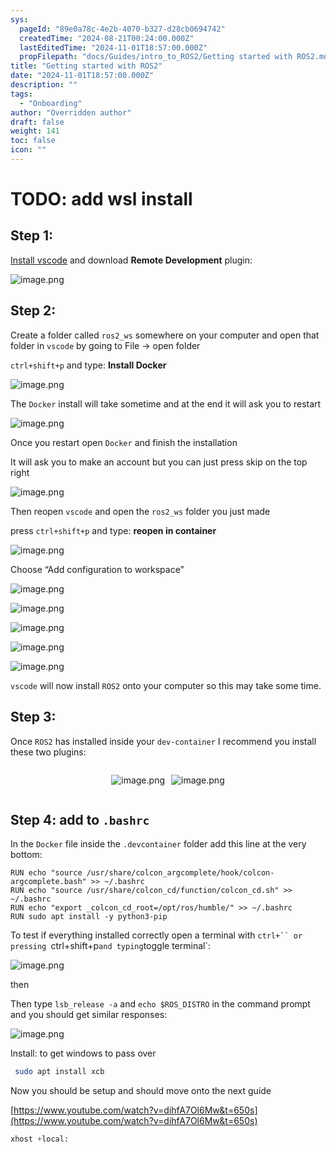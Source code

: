 ```yaml
---
sys:
  pageId: "89e0a78c-4e2b-4070-b327-d28cb0694742"
  createdTime: "2024-08-21T00:24:00.000Z"
  lastEditedTime: "2024-11-01T18:57:00.000Z"
  propFilepath: "docs/Guides/intro_to_ROS2/Getting started with ROS2.md"
title: "Getting started with ROS2"
date: "2024-11-01T18:57:00.000Z"
description: ""
tags:
  - "Onboarding"
author: "Overridden author"
draft: false
weight: 141
toc: false
icon: ""
---
```


# TODO: add wsl install

## Step 1:

[Install vscode](https://code.visualstudio.com/download) and download **Remote Development** plugin:

![image.png](https://prod-files-secure.s3.us-west-2.amazonaws.com/d518164a-d88e-44d1-a4ee-3adb3bd8bce0/efb52993-1881-4a40-b95e-6f020334f022/image.png?X-Amz-Algorithm=AWS4-HMAC-SHA256&X-Amz-Content-Sha256=UNSIGNED-PAYLOAD&X-Amz-Credential=ASIAZI2LB466W66NH6UE%2F20250323%2Fus-west-2%2Fs3%2Faws4_request&X-Amz-Date=20250323T150153Z&X-Amz-Expires=3600&X-Amz-Security-Token=IQoJb3JpZ2luX2VjEHsaCXVzLXdlc3QtMiJHMEUCIQCRE6RZRbPN3e1XZS0DT6CRcEnfn2MT9H%2BNBAGBuAwTugIgZ9h4dMmCuWtSVJSe%2B25jMcfML%2FF37MLCjOaFTOISPbQqiAQI1P%2F%2F%2F%2F%2F%2F%2F%2F%2F%2FARAAGgw2Mzc0MjMxODM4MDUiDJjUm2zurSmRuhNneircA3h3OP44w92D03w8EYYT3s0QQbkX7jt3f1xf1CillkjDmvS1ScMuJ83pF%2F3qq%2BRO7MynpoDqnTB6yjJb2MKBxzfXycSuAdTL%2BQZ1UhYrdAlU7k98UCwIHEOPt9ipgOr0qDCHfQpYve10OoEUL5yQ%2B7kyvq9Cc4cjxupeqZyniG4lhPdhOj3TZuy%2B8V0wFHPqQQ4vrbspDGTT4e2g9R2fddG%2FjZRnCpQ4sfvpkTEyhgDKJlzJ9xGM3laJzYtaTDM%2BWup3nZ%2FEd0bwjBBVodNouEaKUypm%2BKetncEOmQTpR2mhVmb6M0WMclZeWo7i26dZHUJ4V4LVIzHmJD1lIj3zZktm%2BH3Xx45eMbM0s7%2B%2BCrXEY%2B5kRWXP1D2dqpMC4NaavIAe%2FOtQ8j8qh8oqI971XqtGYbO6Rl2VamGCE0GElAF2c5ieJbWoBNwB5%2BuIet%2BJO2do2zRBkj1h4m%2FIwmxnbAbowBar50Af4GUBWmsdmhRNnjGBTWGOJeAD%2BSyE2r%2FhPkLoHYyBgtorxztfJmfRNkc1UFfPYngU4bw7fbMS5KjUG12SUjIlwQRrmVzzuq8mE6mk5QaE0%2BXn%2Ba7BIMyrDXNoQodqfbY60TsjI%2BLxnxEE99zUMMqhVhf8m45HMILM%2F74GOqUBtmZVOrCOn1%2FHds7rxOTich51GtgKrJwsmnhxs3isTehe87fEGM3GWUpItjJyKkdRlYRvFPoPDRiei3IPN4u2PAWGGG79DL1nRTxmI9QUkwGB1w9ugtVCy6yM07hB%2FZaVPPrlbju0FM0%2F43wqI8jOMS1kZDwIxqY5dO2cFoX69mUrIah1GMk4Aw9KAyY9t5EEM10Xy9AM8J9lKOPe2WnTGRbo2gfp&X-Amz-Signature=29e7ff07f215a87ad51813608bfcfbf20b6a4e069175038926cccc3c9cae6640&X-Amz-SignedHeaders=host&x-id=GetObject)

## Step 2:

Create a folder called `ros2_ws` somewhere on your computer and open that folder in `vscode` by going to File → open folder 

`ctrl+shift+p` and type: **Install Docker**

![image.png](https://prod-files-secure.s3.us-west-2.amazonaws.com/d518164a-d88e-44d1-a4ee-3adb3bd8bce0/2269dc0e-1cd5-47ff-bceb-c04ad9b2eab0/image.png?X-Amz-Algorithm=AWS4-HMAC-SHA256&X-Amz-Content-Sha256=UNSIGNED-PAYLOAD&X-Amz-Credential=ASIAZI2LB466W66NH6UE%2F20250323%2Fus-west-2%2Fs3%2Faws4_request&X-Amz-Date=20250323T150153Z&X-Amz-Expires=3600&X-Amz-Security-Token=IQoJb3JpZ2luX2VjEHsaCXVzLXdlc3QtMiJHMEUCIQCRE6RZRbPN3e1XZS0DT6CRcEnfn2MT9H%2BNBAGBuAwTugIgZ9h4dMmCuWtSVJSe%2B25jMcfML%2FF37MLCjOaFTOISPbQqiAQI1P%2F%2F%2F%2F%2F%2F%2F%2F%2F%2FARAAGgw2Mzc0MjMxODM4MDUiDJjUm2zurSmRuhNneircA3h3OP44w92D03w8EYYT3s0QQbkX7jt3f1xf1CillkjDmvS1ScMuJ83pF%2F3qq%2BRO7MynpoDqnTB6yjJb2MKBxzfXycSuAdTL%2BQZ1UhYrdAlU7k98UCwIHEOPt9ipgOr0qDCHfQpYve10OoEUL5yQ%2B7kyvq9Cc4cjxupeqZyniG4lhPdhOj3TZuy%2B8V0wFHPqQQ4vrbspDGTT4e2g9R2fddG%2FjZRnCpQ4sfvpkTEyhgDKJlzJ9xGM3laJzYtaTDM%2BWup3nZ%2FEd0bwjBBVodNouEaKUypm%2BKetncEOmQTpR2mhVmb6M0WMclZeWo7i26dZHUJ4V4LVIzHmJD1lIj3zZktm%2BH3Xx45eMbM0s7%2B%2BCrXEY%2B5kRWXP1D2dqpMC4NaavIAe%2FOtQ8j8qh8oqI971XqtGYbO6Rl2VamGCE0GElAF2c5ieJbWoBNwB5%2BuIet%2BJO2do2zRBkj1h4m%2FIwmxnbAbowBar50Af4GUBWmsdmhRNnjGBTWGOJeAD%2BSyE2r%2FhPkLoHYyBgtorxztfJmfRNkc1UFfPYngU4bw7fbMS5KjUG12SUjIlwQRrmVzzuq8mE6mk5QaE0%2BXn%2Ba7BIMyrDXNoQodqfbY60TsjI%2BLxnxEE99zUMMqhVhf8m45HMILM%2F74GOqUBtmZVOrCOn1%2FHds7rxOTich51GtgKrJwsmnhxs3isTehe87fEGM3GWUpItjJyKkdRlYRvFPoPDRiei3IPN4u2PAWGGG79DL1nRTxmI9QUkwGB1w9ugtVCy6yM07hB%2FZaVPPrlbju0FM0%2F43wqI8jOMS1kZDwIxqY5dO2cFoX69mUrIah1GMk4Aw9KAyY9t5EEM10Xy9AM8J9lKOPe2WnTGRbo2gfp&X-Amz-Signature=ae48fb255d11ea5a0470cee42aea2093585cc1b151f53e58a280f7101f9125f9&X-Amz-SignedHeaders=host&x-id=GetObject)

The `Docker` install will take sometime and at the end it will ask you to restart

![image.png](https://prod-files-secure.s3.us-west-2.amazonaws.com/d518164a-d88e-44d1-a4ee-3adb3bd8bce0/ed233f78-be33-4b1f-b89c-9c346c0e961e/image.png?X-Amz-Algorithm=AWS4-HMAC-SHA256&X-Amz-Content-Sha256=UNSIGNED-PAYLOAD&X-Amz-Credential=ASIAZI2LB466W66NH6UE%2F20250323%2Fus-west-2%2Fs3%2Faws4_request&X-Amz-Date=20250323T150153Z&X-Amz-Expires=3600&X-Amz-Security-Token=IQoJb3JpZ2luX2VjEHsaCXVzLXdlc3QtMiJHMEUCIQCRE6RZRbPN3e1XZS0DT6CRcEnfn2MT9H%2BNBAGBuAwTugIgZ9h4dMmCuWtSVJSe%2B25jMcfML%2FF37MLCjOaFTOISPbQqiAQI1P%2F%2F%2F%2F%2F%2F%2F%2F%2F%2FARAAGgw2Mzc0MjMxODM4MDUiDJjUm2zurSmRuhNneircA3h3OP44w92D03w8EYYT3s0QQbkX7jt3f1xf1CillkjDmvS1ScMuJ83pF%2F3qq%2BRO7MynpoDqnTB6yjJb2MKBxzfXycSuAdTL%2BQZ1UhYrdAlU7k98UCwIHEOPt9ipgOr0qDCHfQpYve10OoEUL5yQ%2B7kyvq9Cc4cjxupeqZyniG4lhPdhOj3TZuy%2B8V0wFHPqQQ4vrbspDGTT4e2g9R2fddG%2FjZRnCpQ4sfvpkTEyhgDKJlzJ9xGM3laJzYtaTDM%2BWup3nZ%2FEd0bwjBBVodNouEaKUypm%2BKetncEOmQTpR2mhVmb6M0WMclZeWo7i26dZHUJ4V4LVIzHmJD1lIj3zZktm%2BH3Xx45eMbM0s7%2B%2BCrXEY%2B5kRWXP1D2dqpMC4NaavIAe%2FOtQ8j8qh8oqI971XqtGYbO6Rl2VamGCE0GElAF2c5ieJbWoBNwB5%2BuIet%2BJO2do2zRBkj1h4m%2FIwmxnbAbowBar50Af4GUBWmsdmhRNnjGBTWGOJeAD%2BSyE2r%2FhPkLoHYyBgtorxztfJmfRNkc1UFfPYngU4bw7fbMS5KjUG12SUjIlwQRrmVzzuq8mE6mk5QaE0%2BXn%2Ba7BIMyrDXNoQodqfbY60TsjI%2BLxnxEE99zUMMqhVhf8m45HMILM%2F74GOqUBtmZVOrCOn1%2FHds7rxOTich51GtgKrJwsmnhxs3isTehe87fEGM3GWUpItjJyKkdRlYRvFPoPDRiei3IPN4u2PAWGGG79DL1nRTxmI9QUkwGB1w9ugtVCy6yM07hB%2FZaVPPrlbju0FM0%2F43wqI8jOMS1kZDwIxqY5dO2cFoX69mUrIah1GMk4Aw9KAyY9t5EEM10Xy9AM8J9lKOPe2WnTGRbo2gfp&X-Amz-Signature=364e7b4102177db973579f013b293f69fa38613921ea9914a70797babb746b76&X-Amz-SignedHeaders=host&x-id=GetObject)

Once you restart open `Docker` and finish the installation

It will ask you to make an account but you can just press skip on the top right

![image.png](https://prod-files-secure.s3.us-west-2.amazonaws.com/d518164a-d88e-44d1-a4ee-3adb3bd8bce0/21010ad9-1659-4fd9-9f59-9932a09b2a3d/image.png?X-Amz-Algorithm=AWS4-HMAC-SHA256&X-Amz-Content-Sha256=UNSIGNED-PAYLOAD&X-Amz-Credential=ASIAZI2LB466W66NH6UE%2F20250323%2Fus-west-2%2Fs3%2Faws4_request&X-Amz-Date=20250323T150153Z&X-Amz-Expires=3600&X-Amz-Security-Token=IQoJb3JpZ2luX2VjEHsaCXVzLXdlc3QtMiJHMEUCIQCRE6RZRbPN3e1XZS0DT6CRcEnfn2MT9H%2BNBAGBuAwTugIgZ9h4dMmCuWtSVJSe%2B25jMcfML%2FF37MLCjOaFTOISPbQqiAQI1P%2F%2F%2F%2F%2F%2F%2F%2F%2F%2FARAAGgw2Mzc0MjMxODM4MDUiDJjUm2zurSmRuhNneircA3h3OP44w92D03w8EYYT3s0QQbkX7jt3f1xf1CillkjDmvS1ScMuJ83pF%2F3qq%2BRO7MynpoDqnTB6yjJb2MKBxzfXycSuAdTL%2BQZ1UhYrdAlU7k98UCwIHEOPt9ipgOr0qDCHfQpYve10OoEUL5yQ%2B7kyvq9Cc4cjxupeqZyniG4lhPdhOj3TZuy%2B8V0wFHPqQQ4vrbspDGTT4e2g9R2fddG%2FjZRnCpQ4sfvpkTEyhgDKJlzJ9xGM3laJzYtaTDM%2BWup3nZ%2FEd0bwjBBVodNouEaKUypm%2BKetncEOmQTpR2mhVmb6M0WMclZeWo7i26dZHUJ4V4LVIzHmJD1lIj3zZktm%2BH3Xx45eMbM0s7%2B%2BCrXEY%2B5kRWXP1D2dqpMC4NaavIAe%2FOtQ8j8qh8oqI971XqtGYbO6Rl2VamGCE0GElAF2c5ieJbWoBNwB5%2BuIet%2BJO2do2zRBkj1h4m%2FIwmxnbAbowBar50Af4GUBWmsdmhRNnjGBTWGOJeAD%2BSyE2r%2FhPkLoHYyBgtorxztfJmfRNkc1UFfPYngU4bw7fbMS5KjUG12SUjIlwQRrmVzzuq8mE6mk5QaE0%2BXn%2Ba7BIMyrDXNoQodqfbY60TsjI%2BLxnxEE99zUMMqhVhf8m45HMILM%2F74GOqUBtmZVOrCOn1%2FHds7rxOTich51GtgKrJwsmnhxs3isTehe87fEGM3GWUpItjJyKkdRlYRvFPoPDRiei3IPN4u2PAWGGG79DL1nRTxmI9QUkwGB1w9ugtVCy6yM07hB%2FZaVPPrlbju0FM0%2F43wqI8jOMS1kZDwIxqY5dO2cFoX69mUrIah1GMk4Aw9KAyY9t5EEM10Xy9AM8J9lKOPe2WnTGRbo2gfp&X-Amz-Signature=de65edefc3aa9d9658e6521ca242e711c73e2791f304004a8f06d300fd783d4e&X-Amz-SignedHeaders=host&x-id=GetObject)

Then reopen `vscode` and open the `ros2_ws` folder you just made

press `ctrl+shift+p` and type: **reopen in container**

![image.png](https://prod-files-secure.s3.us-west-2.amazonaws.com/d518164a-d88e-44d1-a4ee-3adb3bd8bce0/4e93b8c2-41ad-488c-8095-c74205196118/image.png?X-Amz-Algorithm=AWS4-HMAC-SHA256&X-Amz-Content-Sha256=UNSIGNED-PAYLOAD&X-Amz-Credential=ASIAZI2LB466W66NH6UE%2F20250323%2Fus-west-2%2Fs3%2Faws4_request&X-Amz-Date=20250323T150153Z&X-Amz-Expires=3600&X-Amz-Security-Token=IQoJb3JpZ2luX2VjEHsaCXVzLXdlc3QtMiJHMEUCIQCRE6RZRbPN3e1XZS0DT6CRcEnfn2MT9H%2BNBAGBuAwTugIgZ9h4dMmCuWtSVJSe%2B25jMcfML%2FF37MLCjOaFTOISPbQqiAQI1P%2F%2F%2F%2F%2F%2F%2F%2F%2F%2FARAAGgw2Mzc0MjMxODM4MDUiDJjUm2zurSmRuhNneircA3h3OP44w92D03w8EYYT3s0QQbkX7jt3f1xf1CillkjDmvS1ScMuJ83pF%2F3qq%2BRO7MynpoDqnTB6yjJb2MKBxzfXycSuAdTL%2BQZ1UhYrdAlU7k98UCwIHEOPt9ipgOr0qDCHfQpYve10OoEUL5yQ%2B7kyvq9Cc4cjxupeqZyniG4lhPdhOj3TZuy%2B8V0wFHPqQQ4vrbspDGTT4e2g9R2fddG%2FjZRnCpQ4sfvpkTEyhgDKJlzJ9xGM3laJzYtaTDM%2BWup3nZ%2FEd0bwjBBVodNouEaKUypm%2BKetncEOmQTpR2mhVmb6M0WMclZeWo7i26dZHUJ4V4LVIzHmJD1lIj3zZktm%2BH3Xx45eMbM0s7%2B%2BCrXEY%2B5kRWXP1D2dqpMC4NaavIAe%2FOtQ8j8qh8oqI971XqtGYbO6Rl2VamGCE0GElAF2c5ieJbWoBNwB5%2BuIet%2BJO2do2zRBkj1h4m%2FIwmxnbAbowBar50Af4GUBWmsdmhRNnjGBTWGOJeAD%2BSyE2r%2FhPkLoHYyBgtorxztfJmfRNkc1UFfPYngU4bw7fbMS5KjUG12SUjIlwQRrmVzzuq8mE6mk5QaE0%2BXn%2Ba7BIMyrDXNoQodqfbY60TsjI%2BLxnxEE99zUMMqhVhf8m45HMILM%2F74GOqUBtmZVOrCOn1%2FHds7rxOTich51GtgKrJwsmnhxs3isTehe87fEGM3GWUpItjJyKkdRlYRvFPoPDRiei3IPN4u2PAWGGG79DL1nRTxmI9QUkwGB1w9ugtVCy6yM07hB%2FZaVPPrlbju0FM0%2F43wqI8jOMS1kZDwIxqY5dO2cFoX69mUrIah1GMk4Aw9KAyY9t5EEM10Xy9AM8J9lKOPe2WnTGRbo2gfp&X-Amz-Signature=ffb286a7c8c82292fddcf1d4a5783763b6e4a33ba159e46ab789af0d361825ef&X-Amz-SignedHeaders=host&x-id=GetObject)

Choose “Add configuration to workspace”

![image.png](https://prod-files-secure.s3.us-west-2.amazonaws.com/d518164a-d88e-44d1-a4ee-3adb3bd8bce0/9560b282-5060-4989-ba37-97e7b2c22476/image.png?X-Amz-Algorithm=AWS4-HMAC-SHA256&X-Amz-Content-Sha256=UNSIGNED-PAYLOAD&X-Amz-Credential=ASIAZI2LB466W66NH6UE%2F20250323%2Fus-west-2%2Fs3%2Faws4_request&X-Amz-Date=20250323T150153Z&X-Amz-Expires=3600&X-Amz-Security-Token=IQoJb3JpZ2luX2VjEHsaCXVzLXdlc3QtMiJHMEUCIQCRE6RZRbPN3e1XZS0DT6CRcEnfn2MT9H%2BNBAGBuAwTugIgZ9h4dMmCuWtSVJSe%2B25jMcfML%2FF37MLCjOaFTOISPbQqiAQI1P%2F%2F%2F%2F%2F%2F%2F%2F%2F%2FARAAGgw2Mzc0MjMxODM4MDUiDJjUm2zurSmRuhNneircA3h3OP44w92D03w8EYYT3s0QQbkX7jt3f1xf1CillkjDmvS1ScMuJ83pF%2F3qq%2BRO7MynpoDqnTB6yjJb2MKBxzfXycSuAdTL%2BQZ1UhYrdAlU7k98UCwIHEOPt9ipgOr0qDCHfQpYve10OoEUL5yQ%2B7kyvq9Cc4cjxupeqZyniG4lhPdhOj3TZuy%2B8V0wFHPqQQ4vrbspDGTT4e2g9R2fddG%2FjZRnCpQ4sfvpkTEyhgDKJlzJ9xGM3laJzYtaTDM%2BWup3nZ%2FEd0bwjBBVodNouEaKUypm%2BKetncEOmQTpR2mhVmb6M0WMclZeWo7i26dZHUJ4V4LVIzHmJD1lIj3zZktm%2BH3Xx45eMbM0s7%2B%2BCrXEY%2B5kRWXP1D2dqpMC4NaavIAe%2FOtQ8j8qh8oqI971XqtGYbO6Rl2VamGCE0GElAF2c5ieJbWoBNwB5%2BuIet%2BJO2do2zRBkj1h4m%2FIwmxnbAbowBar50Af4GUBWmsdmhRNnjGBTWGOJeAD%2BSyE2r%2FhPkLoHYyBgtorxztfJmfRNkc1UFfPYngU4bw7fbMS5KjUG12SUjIlwQRrmVzzuq8mE6mk5QaE0%2BXn%2Ba7BIMyrDXNoQodqfbY60TsjI%2BLxnxEE99zUMMqhVhf8m45HMILM%2F74GOqUBtmZVOrCOn1%2FHds7rxOTich51GtgKrJwsmnhxs3isTehe87fEGM3GWUpItjJyKkdRlYRvFPoPDRiei3IPN4u2PAWGGG79DL1nRTxmI9QUkwGB1w9ugtVCy6yM07hB%2FZaVPPrlbju0FM0%2F43wqI8jOMS1kZDwIxqY5dO2cFoX69mUrIah1GMk4Aw9KAyY9t5EEM10Xy9AM8J9lKOPe2WnTGRbo2gfp&X-Amz-Signature=3fca4e999f16358bf90c62775d343ee9506dfbba2798168a050d95897891afb3&X-Amz-SignedHeaders=host&x-id=GetObject)

![image.png](https://prod-files-secure.s3.us-west-2.amazonaws.com/d518164a-d88e-44d1-a4ee-3adb3bd8bce0/2ee63f81-886b-48e8-a553-dc6e5eac99e4/image.png?X-Amz-Algorithm=AWS4-HMAC-SHA256&X-Amz-Content-Sha256=UNSIGNED-PAYLOAD&X-Amz-Credential=ASIAZI2LB466W66NH6UE%2F20250323%2Fus-west-2%2Fs3%2Faws4_request&X-Amz-Date=20250323T150153Z&X-Amz-Expires=3600&X-Amz-Security-Token=IQoJb3JpZ2luX2VjEHsaCXVzLXdlc3QtMiJHMEUCIQCRE6RZRbPN3e1XZS0DT6CRcEnfn2MT9H%2BNBAGBuAwTugIgZ9h4dMmCuWtSVJSe%2B25jMcfML%2FF37MLCjOaFTOISPbQqiAQI1P%2F%2F%2F%2F%2F%2F%2F%2F%2F%2FARAAGgw2Mzc0MjMxODM4MDUiDJjUm2zurSmRuhNneircA3h3OP44w92D03w8EYYT3s0QQbkX7jt3f1xf1CillkjDmvS1ScMuJ83pF%2F3qq%2BRO7MynpoDqnTB6yjJb2MKBxzfXycSuAdTL%2BQZ1UhYrdAlU7k98UCwIHEOPt9ipgOr0qDCHfQpYve10OoEUL5yQ%2B7kyvq9Cc4cjxupeqZyniG4lhPdhOj3TZuy%2B8V0wFHPqQQ4vrbspDGTT4e2g9R2fddG%2FjZRnCpQ4sfvpkTEyhgDKJlzJ9xGM3laJzYtaTDM%2BWup3nZ%2FEd0bwjBBVodNouEaKUypm%2BKetncEOmQTpR2mhVmb6M0WMclZeWo7i26dZHUJ4V4LVIzHmJD1lIj3zZktm%2BH3Xx45eMbM0s7%2B%2BCrXEY%2B5kRWXP1D2dqpMC4NaavIAe%2FOtQ8j8qh8oqI971XqtGYbO6Rl2VamGCE0GElAF2c5ieJbWoBNwB5%2BuIet%2BJO2do2zRBkj1h4m%2FIwmxnbAbowBar50Af4GUBWmsdmhRNnjGBTWGOJeAD%2BSyE2r%2FhPkLoHYyBgtorxztfJmfRNkc1UFfPYngU4bw7fbMS5KjUG12SUjIlwQRrmVzzuq8mE6mk5QaE0%2BXn%2Ba7BIMyrDXNoQodqfbY60TsjI%2BLxnxEE99zUMMqhVhf8m45HMILM%2F74GOqUBtmZVOrCOn1%2FHds7rxOTich51GtgKrJwsmnhxs3isTehe87fEGM3GWUpItjJyKkdRlYRvFPoPDRiei3IPN4u2PAWGGG79DL1nRTxmI9QUkwGB1w9ugtVCy6yM07hB%2FZaVPPrlbju0FM0%2F43wqI8jOMS1kZDwIxqY5dO2cFoX69mUrIah1GMk4Aw9KAyY9t5EEM10Xy9AM8J9lKOPe2WnTGRbo2gfp&X-Amz-Signature=52d3af00d76e582d144a1d0df7a81ff444ace0d14646590f7576582632953adc&X-Amz-SignedHeaders=host&x-id=GetObject)

![image.png](https://prod-files-secure.s3.us-west-2.amazonaws.com/d518164a-d88e-44d1-a4ee-3adb3bd8bce0/ae1580b2-b048-407e-aed9-b584224a7a04/image.png?X-Amz-Algorithm=AWS4-HMAC-SHA256&X-Amz-Content-Sha256=UNSIGNED-PAYLOAD&X-Amz-Credential=ASIAZI2LB466W66NH6UE%2F20250323%2Fus-west-2%2Fs3%2Faws4_request&X-Amz-Date=20250323T150153Z&X-Amz-Expires=3600&X-Amz-Security-Token=IQoJb3JpZ2luX2VjEHsaCXVzLXdlc3QtMiJHMEUCIQCRE6RZRbPN3e1XZS0DT6CRcEnfn2MT9H%2BNBAGBuAwTugIgZ9h4dMmCuWtSVJSe%2B25jMcfML%2FF37MLCjOaFTOISPbQqiAQI1P%2F%2F%2F%2F%2F%2F%2F%2F%2F%2FARAAGgw2Mzc0MjMxODM4MDUiDJjUm2zurSmRuhNneircA3h3OP44w92D03w8EYYT3s0QQbkX7jt3f1xf1CillkjDmvS1ScMuJ83pF%2F3qq%2BRO7MynpoDqnTB6yjJb2MKBxzfXycSuAdTL%2BQZ1UhYrdAlU7k98UCwIHEOPt9ipgOr0qDCHfQpYve10OoEUL5yQ%2B7kyvq9Cc4cjxupeqZyniG4lhPdhOj3TZuy%2B8V0wFHPqQQ4vrbspDGTT4e2g9R2fddG%2FjZRnCpQ4sfvpkTEyhgDKJlzJ9xGM3laJzYtaTDM%2BWup3nZ%2FEd0bwjBBVodNouEaKUypm%2BKetncEOmQTpR2mhVmb6M0WMclZeWo7i26dZHUJ4V4LVIzHmJD1lIj3zZktm%2BH3Xx45eMbM0s7%2B%2BCrXEY%2B5kRWXP1D2dqpMC4NaavIAe%2FOtQ8j8qh8oqI971XqtGYbO6Rl2VamGCE0GElAF2c5ieJbWoBNwB5%2BuIet%2BJO2do2zRBkj1h4m%2FIwmxnbAbowBar50Af4GUBWmsdmhRNnjGBTWGOJeAD%2BSyE2r%2FhPkLoHYyBgtorxztfJmfRNkc1UFfPYngU4bw7fbMS5KjUG12SUjIlwQRrmVzzuq8mE6mk5QaE0%2BXn%2Ba7BIMyrDXNoQodqfbY60TsjI%2BLxnxEE99zUMMqhVhf8m45HMILM%2F74GOqUBtmZVOrCOn1%2FHds7rxOTich51GtgKrJwsmnhxs3isTehe87fEGM3GWUpItjJyKkdRlYRvFPoPDRiei3IPN4u2PAWGGG79DL1nRTxmI9QUkwGB1w9ugtVCy6yM07hB%2FZaVPPrlbju0FM0%2F43wqI8jOMS1kZDwIxqY5dO2cFoX69mUrIah1GMk4Aw9KAyY9t5EEM10Xy9AM8J9lKOPe2WnTGRbo2gfp&X-Amz-Signature=a9727d856ac91156f3b0eb98fe0e77c9a265287c7f81ee216e78b6adc4cf8ebb&X-Amz-SignedHeaders=host&x-id=GetObject)

![image.png](https://prod-files-secure.s3.us-west-2.amazonaws.com/d518164a-d88e-44d1-a4ee-3adb3bd8bce0/53255b28-f75e-430f-b9e3-c0ac8577e42b/image.png?X-Amz-Algorithm=AWS4-HMAC-SHA256&X-Amz-Content-Sha256=UNSIGNED-PAYLOAD&X-Amz-Credential=ASIAZI2LB466W66NH6UE%2F20250323%2Fus-west-2%2Fs3%2Faws4_request&X-Amz-Date=20250323T150153Z&X-Amz-Expires=3600&X-Amz-Security-Token=IQoJb3JpZ2luX2VjEHsaCXVzLXdlc3QtMiJHMEUCIQCRE6RZRbPN3e1XZS0DT6CRcEnfn2MT9H%2BNBAGBuAwTugIgZ9h4dMmCuWtSVJSe%2B25jMcfML%2FF37MLCjOaFTOISPbQqiAQI1P%2F%2F%2F%2F%2F%2F%2F%2F%2F%2FARAAGgw2Mzc0MjMxODM4MDUiDJjUm2zurSmRuhNneircA3h3OP44w92D03w8EYYT3s0QQbkX7jt3f1xf1CillkjDmvS1ScMuJ83pF%2F3qq%2BRO7MynpoDqnTB6yjJb2MKBxzfXycSuAdTL%2BQZ1UhYrdAlU7k98UCwIHEOPt9ipgOr0qDCHfQpYve10OoEUL5yQ%2B7kyvq9Cc4cjxupeqZyniG4lhPdhOj3TZuy%2B8V0wFHPqQQ4vrbspDGTT4e2g9R2fddG%2FjZRnCpQ4sfvpkTEyhgDKJlzJ9xGM3laJzYtaTDM%2BWup3nZ%2FEd0bwjBBVodNouEaKUypm%2BKetncEOmQTpR2mhVmb6M0WMclZeWo7i26dZHUJ4V4LVIzHmJD1lIj3zZktm%2BH3Xx45eMbM0s7%2B%2BCrXEY%2B5kRWXP1D2dqpMC4NaavIAe%2FOtQ8j8qh8oqI971XqtGYbO6Rl2VamGCE0GElAF2c5ieJbWoBNwB5%2BuIet%2BJO2do2zRBkj1h4m%2FIwmxnbAbowBar50Af4GUBWmsdmhRNnjGBTWGOJeAD%2BSyE2r%2FhPkLoHYyBgtorxztfJmfRNkc1UFfPYngU4bw7fbMS5KjUG12SUjIlwQRrmVzzuq8mE6mk5QaE0%2BXn%2Ba7BIMyrDXNoQodqfbY60TsjI%2BLxnxEE99zUMMqhVhf8m45HMILM%2F74GOqUBtmZVOrCOn1%2FHds7rxOTich51GtgKrJwsmnhxs3isTehe87fEGM3GWUpItjJyKkdRlYRvFPoPDRiei3IPN4u2PAWGGG79DL1nRTxmI9QUkwGB1w9ugtVCy6yM07hB%2FZaVPPrlbju0FM0%2F43wqI8jOMS1kZDwIxqY5dO2cFoX69mUrIah1GMk4Aw9KAyY9t5EEM10Xy9AM8J9lKOPe2WnTGRbo2gfp&X-Amz-Signature=49d5e5379e8e9111973bf0eef70c85d9612b384c49aacc9eece94370a87112d4&X-Amz-SignedHeaders=host&x-id=GetObject)

![image.png](https://prod-files-secure.s3.us-west-2.amazonaws.com/d518164a-d88e-44d1-a4ee-3adb3bd8bce0/7c562767-5af9-4ffb-97d1-327bcdf4ee00/image.png?X-Amz-Algorithm=AWS4-HMAC-SHA256&X-Amz-Content-Sha256=UNSIGNED-PAYLOAD&X-Amz-Credential=ASIAZI2LB466W66NH6UE%2F20250323%2Fus-west-2%2Fs3%2Faws4_request&X-Amz-Date=20250323T150153Z&X-Amz-Expires=3600&X-Amz-Security-Token=IQoJb3JpZ2luX2VjEHsaCXVzLXdlc3QtMiJHMEUCIQCRE6RZRbPN3e1XZS0DT6CRcEnfn2MT9H%2BNBAGBuAwTugIgZ9h4dMmCuWtSVJSe%2B25jMcfML%2FF37MLCjOaFTOISPbQqiAQI1P%2F%2F%2F%2F%2F%2F%2F%2F%2F%2FARAAGgw2Mzc0MjMxODM4MDUiDJjUm2zurSmRuhNneircA3h3OP44w92D03w8EYYT3s0QQbkX7jt3f1xf1CillkjDmvS1ScMuJ83pF%2F3qq%2BRO7MynpoDqnTB6yjJb2MKBxzfXycSuAdTL%2BQZ1UhYrdAlU7k98UCwIHEOPt9ipgOr0qDCHfQpYve10OoEUL5yQ%2B7kyvq9Cc4cjxupeqZyniG4lhPdhOj3TZuy%2B8V0wFHPqQQ4vrbspDGTT4e2g9R2fddG%2FjZRnCpQ4sfvpkTEyhgDKJlzJ9xGM3laJzYtaTDM%2BWup3nZ%2FEd0bwjBBVodNouEaKUypm%2BKetncEOmQTpR2mhVmb6M0WMclZeWo7i26dZHUJ4V4LVIzHmJD1lIj3zZktm%2BH3Xx45eMbM0s7%2B%2BCrXEY%2B5kRWXP1D2dqpMC4NaavIAe%2FOtQ8j8qh8oqI971XqtGYbO6Rl2VamGCE0GElAF2c5ieJbWoBNwB5%2BuIet%2BJO2do2zRBkj1h4m%2FIwmxnbAbowBar50Af4GUBWmsdmhRNnjGBTWGOJeAD%2BSyE2r%2FhPkLoHYyBgtorxztfJmfRNkc1UFfPYngU4bw7fbMS5KjUG12SUjIlwQRrmVzzuq8mE6mk5QaE0%2BXn%2Ba7BIMyrDXNoQodqfbY60TsjI%2BLxnxEE99zUMMqhVhf8m45HMILM%2F74GOqUBtmZVOrCOn1%2FHds7rxOTich51GtgKrJwsmnhxs3isTehe87fEGM3GWUpItjJyKkdRlYRvFPoPDRiei3IPN4u2PAWGGG79DL1nRTxmI9QUkwGB1w9ugtVCy6yM07hB%2FZaVPPrlbju0FM0%2F43wqI8jOMS1kZDwIxqY5dO2cFoX69mUrIah1GMk4Aw9KAyY9t5EEM10Xy9AM8J9lKOPe2WnTGRbo2gfp&X-Amz-Signature=0f8b1faaa09d9b2f4b4031326209cefcb12676f5d738ea9e664835a3f400b042&X-Amz-SignedHeaders=host&x-id=GetObject)

`vscode` will now install `ROS2` onto your computer so this may take some time.

## Step 3:

Once `ROS2` has installed inside your `dev-container` I recommend you install these two plugins:

<div style="display: flex;flex-direction: row; column-gap:10px; max-width: 630px;justify-content: center;">
<div>

![image.png](https://prod-files-secure.s3.us-west-2.amazonaws.com/d518164a-d88e-44d1-a4ee-3adb3bd8bce0/3fc3d550-5a54-4ba1-ba6b-faa01cdb7369/image.png?X-Amz-Algorithm=AWS4-HMAC-SHA256&X-Amz-Content-Sha256=UNSIGNED-PAYLOAD&X-Amz-Credential=ASIAZI2LB4665XI46LAM%2F20250323%2Fus-west-2%2Fs3%2Faws4_request&X-Amz-Date=20250323T150201Z&X-Amz-Expires=3600&X-Amz-Security-Token=IQoJb3JpZ2luX2VjEHsaCXVzLXdlc3QtMiJIMEYCIQCuAyxyJZ9kxuknYdfEBrAWnHhfi8aZTVZq8fwQhczm%2FgIhAIwoVdYlyxKdknSynOiXtQpCuOhpLGEB3ye2EwvLIqQCKogECNT%2F%2F%2F%2F%2F%2F%2F%2F%2F%2FwEQABoMNjM3NDIzMTgzODA1IgxVxrZqoZhr4OKWitEq3AN4AngBUXGGTOw1axlrUW8pGhZO%2B148r4pWPy%2BAgUjZ9AVyju7kezhMcQpfoCcJ2vq827q9Uc4Xtmw0dQw3imKKn0Ipv%2Fh3Xe%2FRz5RnrfUTmv5bGVD6i7obihvdGR%2FNPKpmjVLETPegtQ0YFjgzxX2HJSiajuP4qQt4etAb6QMpmsYc1rVhcTZbWrGhMq9fBNtGeWZeNSKw0qmHZQTKc4%2BCsGeN2xFZLfvqj9rvEEQUa9kmI9GW83eWSXdds9WX9bShssgucAvSVoXUpw7bk%2Bl7f%2BmKOFyZ0Eituw1pDbqIQRIMmQo1GzfLLSQPpuLSGNBZ8sQl2gd%2BSX%2Bqeqfr5WZxcreE2AxhEWf%2FIh8jnvbR5hG9XBoZuMLWbD63dAWdgBEKVVzYX91ZN9sa6i9GAaPnjreA8AO3w96cq%2BmoQ5jTtyLWBsdjARxqOOf4G7Lt7OjkqsorKI6ShH2DY21AH5Z5Haf75Hc0%2FlRtf%2FWdZ%2FrxSZua08E0IG64auY%2BaXNQeyBX8wUZyQBnMRLCBfmrs%2BsIV9HFAANQIFeZfKwUnV5zT7PaA5pVpVQcP9V2YXLDodi1iIZe27YGJwLGUmjOc74Yh29jRqJo9A%2B1B5PKKt9LCHeBlrkn83gCo1s7MTCHzf%2B%2BBjqkAfNTp6WYxMvXZlt6OJz7PniPWxKnZko3np30qwSfhfdwOh%2FRHh%2F8O7VfnyMC9WNFlW2x%2Frs2x%2F%2FU3Kf3Iof%2F2kp6k%2B2TXFAs2iyBvu%2FCSYWqjWYp%2FwO5NBa98Z6XLn%2BG%2B4I%2FPIbV3U08r%2BVT5rgcHv4MgpuyU6M2%2Fzo%2BMftrQp3BlqdtuOZjFLuWYPcxMMbtKSttIvo6iOR6t3lKCzLY3CMZAZnH&X-Amz-Signature=15e79780f8d0e3d29a6ebf061174a38635139fa0b74953e9834542490ff424ff&X-Amz-SignedHeaders=host&x-id=GetObject)

</div>
<div>

![image.png](https://prod-files-secure.s3.us-west-2.amazonaws.com/d518164a-d88e-44d1-a4ee-3adb3bd8bce0/d994cc66-13c2-4093-a5a3-f84cf4601a82/image.png?X-Amz-Algorithm=AWS4-HMAC-SHA256&X-Amz-Content-Sha256=UNSIGNED-PAYLOAD&X-Amz-Credential=ASIAZI2LB466VDQOAUB5%2F20250323%2Fus-west-2%2Fs3%2Faws4_request&X-Amz-Date=20250323T150202Z&X-Amz-Expires=3600&X-Amz-Security-Token=IQoJb3JpZ2luX2VjEHsaCXVzLXdlc3QtMiJGMEQCICOLShYxqjsmfeZUjcV1mIu%2FDL7roQcIsFCWNNulvdLAAiBu3I2mSsOZg3OImeGAEFpbTRgLumPcoILVlqg4ZHniyiqIBAjU%2F%2F%2F%2F%2F%2F%2F%2F%2F%2F8BEAAaDDYzNzQyMzE4MzgwNSIMKzHQAoi4SxIGv5eEKtwDxO9WFa3UeWr7zkOAEuVV3P%2FfZiG6OgM2QJsUYfjk%2FzP8Z6v3M54dxDYlOxtlrFYT3rRtRYr0GIg7UqwaSik4gLJz03tVw0%2F6WkYQVNUBVgwj2n5%2B7pr%2BlghHq0N7SulKb5kSfGa0T5f1pWjNZqXFvfor4S1AUUoa%2FhK1l3jfeQ%2B78APZJAz27OyjveTaGw3SBPGt53n9ZGE5y76RWR9WwQs58IzFpHz3lO2k%2Bx03yGPh%2BrbDwD29VLGf9cX%2F2EV6TRjkpQDCTaip0APE2QRUd%2FxkcCycVIML3IOsI4WoJhxenOgk857t%2BWMuRuTBUmQXK0cbuoMRfGKlO4kVH71a%2FixI1o9yABZbuZqyB%2BpkBu1YIFSY4Jz3hUpEbR%2Bu34UVCdlQN9LwoXAJfwlPZuRuNEfakx8VKipPBLIE9DSA4rzuoZvB3KbSwKXgKZv2awQQFlJfAMn1TZwDPUemSQbEWevwhMSpcuUbip1RHksxTF3XI%2BqzhVaID0geCS2%2F2ty1GyUwR9ao4cqBGgQoQh2KEWBLFl%2B49xSj4WqMx6N3gnJI3fyX8pkNf%2FTn70LAKVhlzZTWZyvjQF53O1WndsWY%2FbEyVueMqLWWC%2B4o28B8tn7gxQGfEkgeeFf5F3Ywgc3%2FvgY6pgGq2odJG6LAkW0UlHu04J6v1VxzNeS0I9IITxIeq2QygFVSoWWCiUvVVJnv8eUFcmaqTmYY6Vc%2FOUIJ0UxIhBpU4hCe%2B4QosJYTmVo4gZskDWcQkhzEfMGSUTiJEwBGOJffApOgF7qDqN7MnEbS3WvGlCGRSm%2FTcspu2O6bDLRKP0xFlekB6T6s6cBAs5zNqM0TxMB4PNpuySW5itDn9o1ctcuORrNM&X-Amz-Signature=3f3cdbc3b9eeb62e07ff1e28d8b2931cdc61767ddfdb79317e68b83de3139a87&X-Amz-SignedHeaders=host&x-id=GetObject)

</div>
</div>

## Step 4: add to `.bashrc`

In the `Docker` file inside the `.devcontainer` folder add this line at the very bottom: 

```docker
RUN echo "source /usr/share/colcon_argcomplete/hook/colcon-argcomplete.bash" >> ~/.bashrc
RUN echo "source /usr/share/colcon_cd/function/colcon_cd.sh" >> ~/.bashrc
RUN echo "export _colcon_cd_root=/opt/ros/humble/" >> ~/.bashrc
RUN sudo apt install -y python3-pip 
```

To test if everything installed correctly open a terminal with `ctrl+`` or pressing `ctrl+shift+p` and typing `toggle terminal`:

![image.png](https://prod-files-secure.s3.us-west-2.amazonaws.com/d518164a-d88e-44d1-a4ee-3adb3bd8bce0/6a4943d8-b04e-4c02-9a58-775f3384d1a5/image.png?X-Amz-Algorithm=AWS4-HMAC-SHA256&X-Amz-Content-Sha256=UNSIGNED-PAYLOAD&X-Amz-Credential=ASIAZI2LB466W66NH6UE%2F20250323%2Fus-west-2%2Fs3%2Faws4_request&X-Amz-Date=20250323T150153Z&X-Amz-Expires=3600&X-Amz-Security-Token=IQoJb3JpZ2luX2VjEHsaCXVzLXdlc3QtMiJHMEUCIQCRE6RZRbPN3e1XZS0DT6CRcEnfn2MT9H%2BNBAGBuAwTugIgZ9h4dMmCuWtSVJSe%2B25jMcfML%2FF37MLCjOaFTOISPbQqiAQI1P%2F%2F%2F%2F%2F%2F%2F%2F%2F%2FARAAGgw2Mzc0MjMxODM4MDUiDJjUm2zurSmRuhNneircA3h3OP44w92D03w8EYYT3s0QQbkX7jt3f1xf1CillkjDmvS1ScMuJ83pF%2F3qq%2BRO7MynpoDqnTB6yjJb2MKBxzfXycSuAdTL%2BQZ1UhYrdAlU7k98UCwIHEOPt9ipgOr0qDCHfQpYve10OoEUL5yQ%2B7kyvq9Cc4cjxupeqZyniG4lhPdhOj3TZuy%2B8V0wFHPqQQ4vrbspDGTT4e2g9R2fddG%2FjZRnCpQ4sfvpkTEyhgDKJlzJ9xGM3laJzYtaTDM%2BWup3nZ%2FEd0bwjBBVodNouEaKUypm%2BKetncEOmQTpR2mhVmb6M0WMclZeWo7i26dZHUJ4V4LVIzHmJD1lIj3zZktm%2BH3Xx45eMbM0s7%2B%2BCrXEY%2B5kRWXP1D2dqpMC4NaavIAe%2FOtQ8j8qh8oqI971XqtGYbO6Rl2VamGCE0GElAF2c5ieJbWoBNwB5%2BuIet%2BJO2do2zRBkj1h4m%2FIwmxnbAbowBar50Af4GUBWmsdmhRNnjGBTWGOJeAD%2BSyE2r%2FhPkLoHYyBgtorxztfJmfRNkc1UFfPYngU4bw7fbMS5KjUG12SUjIlwQRrmVzzuq8mE6mk5QaE0%2BXn%2Ba7BIMyrDXNoQodqfbY60TsjI%2BLxnxEE99zUMMqhVhf8m45HMILM%2F74GOqUBtmZVOrCOn1%2FHds7rxOTich51GtgKrJwsmnhxs3isTehe87fEGM3GWUpItjJyKkdRlYRvFPoPDRiei3IPN4u2PAWGGG79DL1nRTxmI9QUkwGB1w9ugtVCy6yM07hB%2FZaVPPrlbju0FM0%2F43wqI8jOMS1kZDwIxqY5dO2cFoX69mUrIah1GMk4Aw9KAyY9t5EEM10Xy9AM8J9lKOPe2WnTGRbo2gfp&X-Amz-Signature=09c18b7287e43ace1fe6508bf8758b063f02e63677168cc8a11f9c5675abbc07&X-Amz-SignedHeaders=host&x-id=GetObject)

then 

Then type `lsb_release -a` and `echo $ROS_DISTRO` in the command prompt and you should get similar responses:

![image.png](https://prod-files-secure.s3.us-west-2.amazonaws.com/d518164a-d88e-44d1-a4ee-3adb3bd8bce0/3e635dec-a805-4e85-8b9e-d000e5b71a4e/image.png?X-Amz-Algorithm=AWS4-HMAC-SHA256&X-Amz-Content-Sha256=UNSIGNED-PAYLOAD&X-Amz-Credential=ASIAZI2LB466W66NH6UE%2F20250323%2Fus-west-2%2Fs3%2Faws4_request&X-Amz-Date=20250323T150153Z&X-Amz-Expires=3600&X-Amz-Security-Token=IQoJb3JpZ2luX2VjEHsaCXVzLXdlc3QtMiJHMEUCIQCRE6RZRbPN3e1XZS0DT6CRcEnfn2MT9H%2BNBAGBuAwTugIgZ9h4dMmCuWtSVJSe%2B25jMcfML%2FF37MLCjOaFTOISPbQqiAQI1P%2F%2F%2F%2F%2F%2F%2F%2F%2F%2FARAAGgw2Mzc0MjMxODM4MDUiDJjUm2zurSmRuhNneircA3h3OP44w92D03w8EYYT3s0QQbkX7jt3f1xf1CillkjDmvS1ScMuJ83pF%2F3qq%2BRO7MynpoDqnTB6yjJb2MKBxzfXycSuAdTL%2BQZ1UhYrdAlU7k98UCwIHEOPt9ipgOr0qDCHfQpYve10OoEUL5yQ%2B7kyvq9Cc4cjxupeqZyniG4lhPdhOj3TZuy%2B8V0wFHPqQQ4vrbspDGTT4e2g9R2fddG%2FjZRnCpQ4sfvpkTEyhgDKJlzJ9xGM3laJzYtaTDM%2BWup3nZ%2FEd0bwjBBVodNouEaKUypm%2BKetncEOmQTpR2mhVmb6M0WMclZeWo7i26dZHUJ4V4LVIzHmJD1lIj3zZktm%2BH3Xx45eMbM0s7%2B%2BCrXEY%2B5kRWXP1D2dqpMC4NaavIAe%2FOtQ8j8qh8oqI971XqtGYbO6Rl2VamGCE0GElAF2c5ieJbWoBNwB5%2BuIet%2BJO2do2zRBkj1h4m%2FIwmxnbAbowBar50Af4GUBWmsdmhRNnjGBTWGOJeAD%2BSyE2r%2FhPkLoHYyBgtorxztfJmfRNkc1UFfPYngU4bw7fbMS5KjUG12SUjIlwQRrmVzzuq8mE6mk5QaE0%2BXn%2Ba7BIMyrDXNoQodqfbY60TsjI%2BLxnxEE99zUMMqhVhf8m45HMILM%2F74GOqUBtmZVOrCOn1%2FHds7rxOTich51GtgKrJwsmnhxs3isTehe87fEGM3GWUpItjJyKkdRlYRvFPoPDRiei3IPN4u2PAWGGG79DL1nRTxmI9QUkwGB1w9ugtVCy6yM07hB%2FZaVPPrlbju0FM0%2F43wqI8jOMS1kZDwIxqY5dO2cFoX69mUrIah1GMk4Aw9KAyY9t5EEM10Xy9AM8J9lKOPe2WnTGRbo2gfp&X-Amz-Signature=42e0d3aaf7ec64f39c2c019da32d39f41a4d8b5090c77929c4131167ea82a795&X-Amz-SignedHeaders=host&x-id=GetObject)

Install:  to get windows to pass over

```bash
 sudo apt install xcb
```

Now you should be setup and should move onto the next guide 

[https://www.youtube.com/watch?v=dihfA7Ol6Mw&t=650s](https://www.youtube.com/watch?v=dihfA7Ol6Mw&t=650s)

```python
xhost +local:
```
